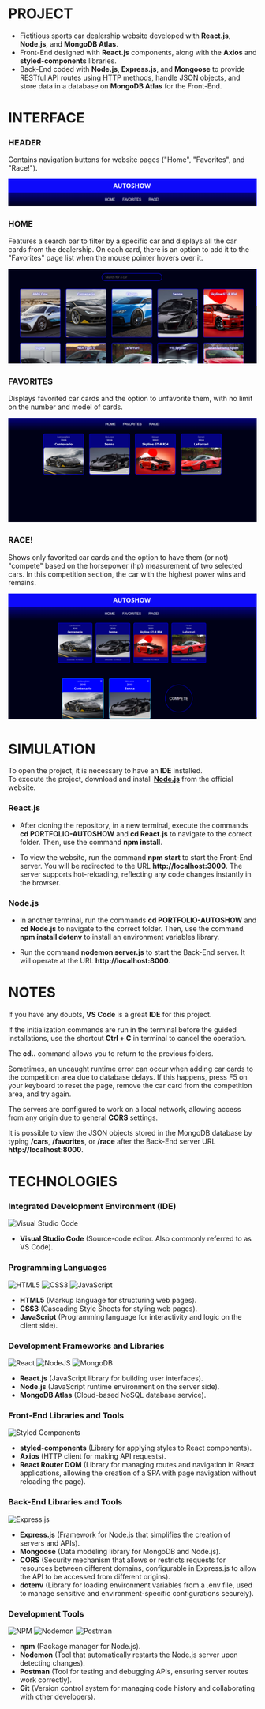 # PROJECT
- Fictitious sports car dealership website developed with **React.js**, **Node.js**, and **MongoDB Atlas**.
- Front-End designed with **React.js** components, along with the **Axios** and **styled-components** libraries.
- Back-End coded with **Node.js**, **Express.js**, and **Mongoose** to provide RESTful API routes using HTTP methods, handle JSON objects, and store data in a database on **MongoDB Atlas** for the Front-End.



###
# INTERFACE
### HEADER
Contains navigation buttons for website pages ("Home", "Favorites", and "Race!").

![Header](/React.js/public/Autoshow%20-%20Header.png)

### HOME
Features a search bar to filter by a specific car and displays all the car cards from the dealership. On each card, there is an option to add it to the "Favorites" page list when the mouse pointer hovers over it.

![Home](/React.js/public/Autoshow%20-%20Home.png)

### FAVORITES
Displays favorited car cards and the option to unfavorite them, with no limit on the number and model of cards.

![Favorites](/React.js/public/Autoshow%20-%20Favorites.png)

### RACE!
Shows only favorited car cards and the option to have them (or not) "compete" based on the horsepower (hp) measurement of two selected cars. In this competition section, the car with the highest power wins and remains.

![Race](/React.js/public/Autoshow%20-%20Race.png)



###
# SIMULATION
To open the project, it is necessary to have an **IDE** installed.
<br>
To execute the project, download and install [**Node.js**](s://nodejs.org/en) from the official website.

### React.js
- After cloning the repository, in a new terminal, execute the commands **cd PORTFOLIO-AUTOSHOW** and **cd React.js** to navigate to the correct folder. Then, use the command **npm install**.

- To view the website, run the command **npm start** to start the Front-End server. You will be redirected to the URL **http://localhost:3000**. The server supports hot-reloading, reflecting any code changes instantly in the browser.

### Node.js
- In another terminal, run the commands **cd PORTFOLIO-AUTOSHOW** and **cd Node.js** to navigate to the correct folder. Then, use the command **npm install dotenv** to install an environment variables library.

- Run the command **nodemon server.js** to start the Back-End server. It will operate at the URL **http://localhost:8000**.



###
# NOTES
If you have any doubts, **VS Code** is a great **IDE** for this project.

If the initialization commands are run in the terminal before the guided installations, use the shortcut **Ctrl + C** in terminal to cancel the operation.

The **cd..** command allows you to return to the previous folders.

Sometimes, an uncaught runtime error can occur when adding car cards to the competition area due to database delays. If this happens, press F5 on your keyboard to reset the page, remove the car card from the competition area, and try again.

The servers are configured to work on a local network, allowing access from any origin due to general [**CORS**](https://developer.mozilla.org/en-US/docs/Web/HTTP/CORS) settings.

It is possible to view the JSON objects stored in the MongoDB database by typing **/cars**, **/favorites**, or **/race** after the Back-End server URL **http://localhost:8000**.



###
# TECHNOLOGIES
### Integrated Development Environment (IDE)
![Visual Studio Code](https://img.shields.io/badge/Visual%20Studio%20Code-0078d7.svg?style=for-the-badge&logo=visual-studio-code&logoColor=white)
- **Visual Studio Code** (Source-code editor. Also commonly referred to as VS Code).

### Programming Languages
![HTML5](https://img.shields.io/badge/html5-%23E34F26.svg?style=for-the-badge&logo=html5&logoColor=white)
![CSS3](https://img.shields.io/badge/css3-%231572B6.svg?style=for-the-badge&logo=css3&logoColor=white)
![JavaScript](https://img.shields.io/badge/javascript-%23323330.svg?style=for-the-badge&logo=javascript&logoColor=%23F7DF1E)
- **HTML5** (Markup language for structuring web pages).
- **CSS3** (Cascading Style Sheets for styling web pages).
- **JavaScript** (Programming language for interactivity and logic on the client side).

### Development Frameworks and Libraries
![React](https://img.shields.io/badge/react-%2320232a.svg?style=for-the-badge&logo=react&logoColor=%2361DAFB)
![NodeJS](https://img.shields.io/badge/node.js-6DA55F?style=for-the-badge&logo=node.js&logoColor=white)
![MongoDB](https://img.shields.io/badge/MongoDB-%234ea94b.svg?style=for-the-badge&logo=mongodb&logoColor=white)
- **React.js** (JavaScript library for building user interfaces).
- **Node.js** (JavaScript runtime environment on the server side).
- **MongoDB Atlas** (Cloud-based NoSQL database service).
  
### Front-End Libraries and Tools
![Styled Components](https://img.shields.io/badge/styled--components-DB7093?style=for-the-badge&logo=styled-components&logoColor=white)
- **styled-components** (Library for applying styles to React components).
- **Axios** (HTTP client for making API requests).
- **React Router DOM** (Library for managing routes and navigation in React applications, allowing the creation of a SPA with page navigation without reloading the page).

### Back-End Libraries and Tools
![Express.js](https://img.shields.io/badge/express.js-%23404d59.svg?style=for-the-badge&logo=express&logoColor=%2361DAFB)

- **Express.js** (Framework for Node.js that simplifies the creation of servers and APIs).
- **Mongoose** (Data modeling library for MongoDB and Node.js).
- **CORS** (Security mechanism that allows or restricts requests for resources between different domains, configurable in Express.js to allow the API to be accessed from different origins).
- **dotenv** (Library for loading environment variables from a .env file, used to manage sensitive and environment-specific configurations securely).

### Development Tools
![NPM](https://img.shields.io/badge/NPM-%23CB3837.svg?style=for-the-badge&logo=npm&logoColor=white)
![Nodemon](https://img.shields.io/badge/NODEMON-%23323330.svg?style=for-the-badge&logo=nodemon&logoColor=%BBDEAD)
![Postman](https://img.shields.io/badge/Postman-FF6C37?style=for-the-badge&logo=postman&logoColor=white)
- **npm** (Package manager for Node.js).
- **Nodemon** (Tool that automatically restarts the Node.js server upon detecting changes).
- **Postman** (Tool for testing and debugging APIs, ensuring server routes work correctly).
- **Git** (Version control system for managing code history and collaborating with other developers).

